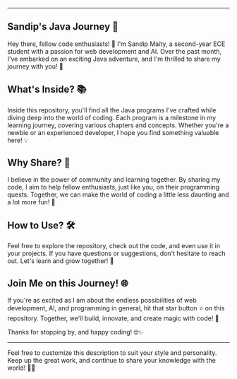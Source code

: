 
---

## Sandip's Java Journey 🌟

Hey there, fellow code enthusiasts! 👋 I'm Sandip Maity, a second-year ECE student with a passion for web development and AI. Over the past month, I've embarked on an exciting Java adventure, and I'm thrilled to share my journey with you! 🚀

## What's Inside? 📚

Inside this repository, you'll find all the Java programs I've crafted while diving deep into the world of coding. Each program is a milestone in my learning journey, covering various chapters and concepts. Whether you're a newbie or an experienced developer, I hope you find something valuable here! 💡

## Why Share? 🤝

I believe in the power of community and learning together. By sharing my code, I aim to help fellow enthusiasts, just like you, on their programming quests. Together, we can make the world of coding a little less daunting and a lot more fun! 🤖

## How to Use? 🛠️

Feel free to explore the repository, check out the code, and even use it in your projects. If you have questions or suggestions, don't hesitate to reach out. Let's learn and grow together! 🌱

## Join Me on this Journey! 🌐

If you're as excited as I am about the endless possibilities of web development, AI, and programming in general, hit that star button ⭐️ on this repository. Together, we'll build, innovate, and create magic with code! 🌈

Thanks for stopping by, and happy coding! 🤓✨

---

Feel free to customize this description to suit your style and personality. Keep up the great work, and continue to share your knowledge with the world! 👏🌐
